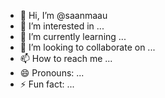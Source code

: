 - 👋 Hi, I’m @saanmaau
- 👀 I’m interested in ...
- 🌱 I’m currently learning ...
- 💞️ I’m looking to collaborate on ...
- 📫 How to reach me ...
- 😄 Pronouns: ...
- ⚡ Fun fact: ...

<!---
saanmaau/saanmaau is a ✨ special ✨ repository because its `README.md` (this file) appears on your GitHub profile.
You can click the Preview link to take a look at your changes.
--->
